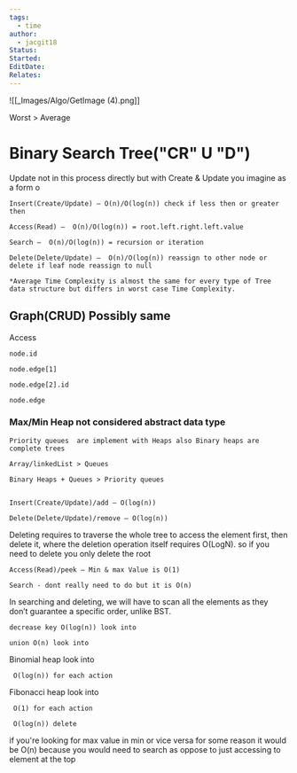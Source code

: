 ```yaml
---
tags:
  - time
author:
  - jacgit18
Status: 
Started: 
EditDate: 
Relates:
---
```

![[_Images/Algo/GetImage (4).png]]

Worst > Average 

# Binary Search Tree("CR" U "D") 
Update not in this process directly but with Create & Update you imagine as a form o

	Insert(Create/Update) — O(n)/O(log(n)) check if less then or greater then 
	
	Access(Read) —  O(n)/O(log(n)) = root.left.right.left.value 
	
	Search —  O(n)/O(log(n)) = recursion or iteration 
	
	Delete(Delete/Update) —  O(n)/O(log(n)) reassign to other node or delete if leaf node reassign to null 
	
	*Average Time Complexity is almost the same for every type of Tree data structure but differs in worst case Time Complexity. 

## Graph(CRUD) Possibly same 

Access   
	
	node.id  
	
	node.edge[1]    
	
	node.edge[2].id        
	
	node.edge 

### Max/Min Heap not considered abstract data type 

	Priority queues  are implement with Heaps also Binary heaps are complete trees  
	
	Array/linkedList > Queues  
	
	Binary Heaps + Queues > Priority queues 
	
	
	Insert(Create/Update)/add — O(log(n))  
	
	Delete(Delete/Update)/remove — O(log(n)) 

Deleting requires to traverse the whole tree to access the element first, then delete it, where the deletion operation itself requires O(LogN). so if you need to delete you only delete the root

	Access(Read)/peek — Min & max Value is O(1) 
	
	Search - dont really need to do but it is O(n) 
	
In searching and deleting, we will have to scan all the elements as they don’t guarantee a specific order, unlike BST.
	
	decrease key O(log(n)) look into 
	
	union O(n) look into 

Binomial heap look into 

	 O(log(n)) for each action 

Fibonacci heap look into 

	 O(1) for each action 
	
	 O(log(n)) delete 

if you're looking for max value in min or vice versa for some reason it would be O(n) because you would need to search as oppose to just accessing to element at the top